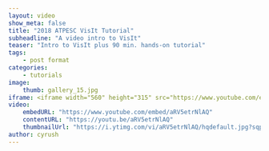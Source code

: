 ```yaml
---
layout: video
show_meta: false
title: "2018 ATPESC VisIt Tutorial"
subheadline: "A video intro to VisIt"
teaser: "Intro to VisIt plus 90 min. hands-on tutorial"
tags:
    - post format
categories:
    - tutorials
image:
    thumb: gallery_15.jpg
iframe: <iframe width="560" height="315" src="https://www.youtube.com/embed/aRV5etrNlAQ" frameborder="0" allow="accelerometer; autoplay; encrypted-media; gyroscope; picture-in-picture" allowfullscreen></iframe>
video:
    embedURL: "https://www.youtube.com/embed/aRV5etrNlAQ"
    contentURL: "https://youtu.be/aRV5etrNlAQ"
    thumbnailUrl: "https://i.ytimg.com/vi/aRV5etrNlAQ/hqdefault.jpg?sqp=-oaymwEjCPYBEIoBSFryq4qpAxUIARUAAAAAGAElAADIQj0AgKJDeAE=&rs=AOn4CLCFKFL5xLVMrGY9d1cgc-tSG1H9Xg"
author: cyrush
---
```

<!--more-->

